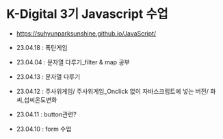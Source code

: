 # K-Digital 3기 Javascript 수업
+ https://suhyunparksunshine.github.io/JavaScript/

+ 23.04.18 : 폭탄게임
+ 23.04.04 : 문자열 다루기_filter & map 공부
+ 23.04.13 : 문자열 다루기
+ 23.04.12 : 주사위게임/ 주사위게임_Onclick 없이 자바스크립트에 넣는 버전/ 화씨,섭씨온도변화
+ 23.04.11 : button관련?
+ 23.04.10 : form 수업
